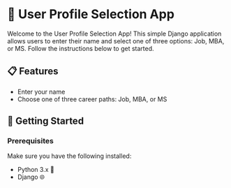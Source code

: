 # 📝 User Profile Selection App

Welcome to the User Profile Selection App! This simple Django application allows users to enter their name and select one of three options: Job, MBA, or MS. Follow the instructions below to get started.

## 📋 Features

- Enter your name
- Choose one of three career paths: Job, MBA, or MS


## 🚀 Getting Started

### Prerequisites

Make sure you have the following installed:

- Python 3.x 🐍
- Django 🌐





